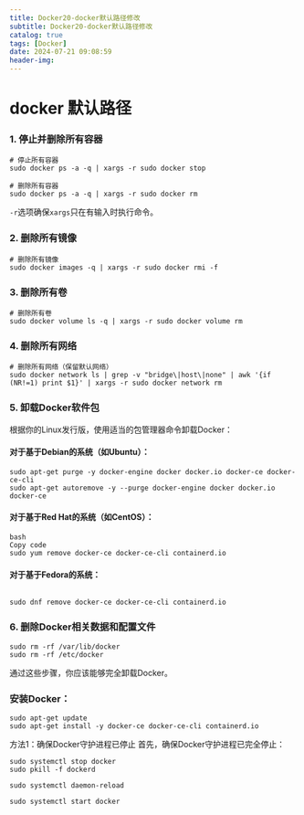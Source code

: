 ```yaml
---
title: Docker20-docker默认路径修改
subtitle: Docker20-docker默认路径修改
catalog: true
tags: [Docker]
date: 2024-07-21 09:08:59
header-img:
---
```


# docker 默认路径
### 1. 停止并删除所有容器

```
# 停止所有容器
sudo docker ps -a -q | xargs -r sudo docker stop

# 删除所有容器
sudo docker ps -a -q | xargs -r sudo docker rm
```

`-r`选项确保`xargs`只在有输入时执行命令。

### 2. 删除所有镜像

```
# 删除所有镜像
sudo docker images -q | xargs -r sudo docker rmi -f
```

### 3. 删除所有卷

```
# 删除所有卷
sudo docker volume ls -q | xargs -r sudo docker volume rm
```

### 4. 删除所有网络

```
# 删除所有网络（保留默认网络）
sudo docker network ls | grep -v "bridge\|host\|none" | awk '{if (NR!=1) print $1}' | xargs -r sudo docker network rm
```

### 5. 卸载Docker软件包

根据你的Linux发行版，使用适当的包管理器命令卸载Docker：

#### 对于基于Debian的系统（如Ubuntu）：

```
sudo apt-get purge -y docker-engine docker docker.io docker-ce docker-ce-cli
sudo apt-get autoremove -y --purge docker-engine docker docker.io docker-ce
```

#### 对于基于Red Hat的系统（如CentOS）：

```
bash
Copy code
sudo yum remove docker-ce docker-ce-cli containerd.io
```

#### 对于基于Fedora的系统：

```

sudo dnf remove docker-ce docker-ce-cli containerd.io
```

### 6. 删除Docker相关数据和配置文件

```
sudo rm -rf /var/lib/docker
sudo rm -rf /etc/docker
```

通过这些步骤，你应该能够完全卸载Docker。



### 安装Docker：

```bashCopy code
sudo apt-get update
sudo apt-get install -y docker-ce docker-ce-cli containerd.io
```
方法1：确保Docker守护进程已停止
首先，确保Docker守护进程已完全停止：

~~~
sudo systemctl stop docker
sudo pkill -f dockerd

sudo systemctl daemon-reload

sudo systemctl start docker
~~~



